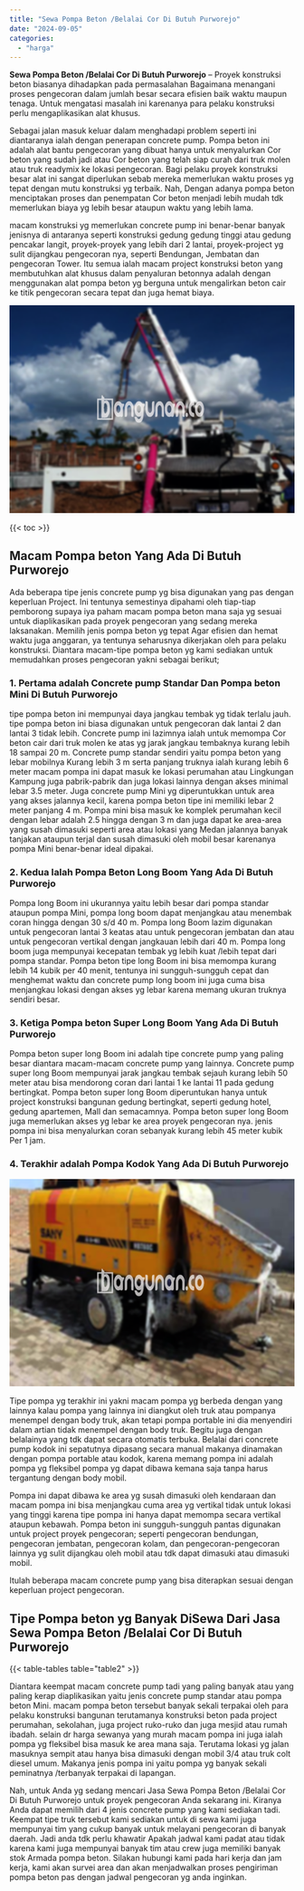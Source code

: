 ```yaml
---
title: "Sewa Pompa Beton /Belalai Cor Di Butuh Purworejo"
date: "2024-09-05"
categories: 
  - "harga"
---
```


**Sewa Pompa Beton /Belalai Cor Di Butuh Purworejo** – Proyek konstruksi beton biasanya dihadapkan pada permasalahan Bagaimana menangani proses pengecoran dalam jumlah besar secara efisien baik waktu maupun tenaga. Untuk mengatasi masalah ini karenanya para pelaku konstruksi perlu mengaplikasikan alat khusus.

Sebagai jalan masuk keluar dalam menghadapi problem seperti ini diantaranya ialah dengan penerapan concrete pump. Pompa beton ini adalah alat bantu pengecoran yang dibuat hanya untuk menyalurkan Cor beton yang sudah jadi atau Cor beton yang telah siap curah dari truk molen atau truk readymix ke lokasi pengecoran. Bagi pelaku proyek konstruksi besar alat ini sangat diperlukan sebab mereka memerlukan waktu proses yg tepat dengan mutu konstruksi yg terbaik. Nah, Dengan adanya pompa beton menciptakan proses dan penempatan Cor beton menjadi lebih mudah tdk memerlukan biaya yg lebih besar ataupun waktu yang lebih lama.

macam konstruksi yg memerlukan concrete pump ini benar-benar banyak jenisnya di antaranya seperti konstruksi gedung gedung tinggi atau gedung pencakar langit, proyek-proyek yang lebih dari 2 lantai, proyek-project yg sulit dijangkau pengecoran nya, seperti Bendungan, Jembatan dan pengecoran Tower. Itu semua ialah macam project konstruksi beton yang membutuhkan alat khusus dalam penyaluran betonnya adalah dengan menggunakan alat pompa beton yg berguna untuk mengalirkan beton cair ke titik pengecoran secara tepat dan juga hemat biaya.

![Sewa Pompa Beton /Belalai Cor Di Butuh Purworejo](/images/sewa-concrete-pump-04.png)

{{< toc >}}

## Macam Pompa beton Yang Ada Di Butuh Purworejo

Ada beberapa tipe jenis concrete pump yg bisa digunakan yang pas dengan keperluan Project. Ini tentunya semestinya dipahami oleh tiap-tiap pemborong supaya iya paham macam pompa beton mana saja yg sesuai untuk diaplikasikan pada proyek pengecoran yang sedang mereka laksanakan. Memilih jenis pompa beton yg tepat Agar efisien dan hemat waktu juga anggaran, ya tentunya seharusnya dikerjakan oleh para pelaku konstruksi. Diantara macam-tipe pompa beton yg kami sediakan untuk memudahkan proses pengecoran yakni sebagai berikut;

### 1\. Pertama adalah Concrete pump Standar Dan Pompa beton Mini Di Butuh Purworejo

tipe pompa beton ini mempunyai daya jangkau tembak yg tidak terlalu jauh. tipe pompa beton ini biasa digunakan untuk pengecoran dak lantai 2 dan lantai 3 tidak lebih. Concrete pump ini lazimnya ialah untuk memompa Cor beton cair dari truk molen ke atas yg jarak jangkau tembaknya kurang lebih 18 sampai 20 m. Concrete pump standar sendiri yaitu pompa beton yang lebar mobilnya Kurang lebih 3 m serta panjang truknya ialah kurang lebih 6 meter macam pompa ini dapat masuk ke lokasi perumahan atau Lingkungan Kampung juga pabrik-pabrik dan juga lokasi lainnya dengan akses minimal lebar 3.5 meter. Juga concrete pump Mini yg diperuntukkan untuk area yang akses jalannya kecil, karena pompa beton tipe ini memiliki lebar 2 meter panjang 4 m. Pompa mini bisa masuk ke komplek perumahan kecil dengan lebar adalah 2.5 hingga dengan 3 m dan juga dapat ke area-area yang susah dimasuki seperti area atau lokasi yang Medan jalannya banyak tanjakan ataupun terjal dan susah dimasuki oleh mobil besar karenanya pompa Mini benar-benar ideal dipakai.

### 2\. Kedua Ialah Pompa Beton Long Boom Yang Ada Di Butuh Purworejo

Pompa long Boom ini ukurannya yaitu lebih besar dari pompa standar ataupun pompa Mini, pompa long boom dapat menjangkau atau menembak coran hingga dengan 30 s/d 40 m. Pompa long Boom lazim digunakan untuk pengecoran lantai 3 keatas atau untuk pengecoran jembatan dan atau untuk pengecoran vertikal dengan jangkauan lebih dari 40 m. Pompa long boom juga mempunyai kecepatan tembak yg lebih kuat /lebih tepat dari pompa standar. Pompa beton tipe long Boom ini bisa memompa kurang lebih 14 kubik per 40 menit, tentunya ini sungguh-sungguh cepat dan menghemat waktu dan concrete pump long boom ini juga cuma bisa menjangkau lokasi dengan akses yg lebar karena memang ukuran truknya sendiri besar.

### 3\. Ketiga Pompa beton Super Long Boom Yang Ada Di Butuh Purworejo

Pompa beton super long Boom ini adalah tipe concrete pump yang paling besar diantara macam-macam concrete pump yang lainnya. Concrete pump super long Boom mempunyai jarak jangkau tembak sejauh kurang lebih 50 meter atau bisa mendorong coran dari lantai 1 ke lantai 11 pada gedung bertingkat. Pompa beton super long Boom diperuntukan hanya untuk project konstruksi bangunan gedung bertingkat, seperti gedung hotel, gedung apartemen, Mall dan semacamnya. Pompa beton super long Boom juga memerlukan akses yg lebar ke area proyek pengecoran nya. jenis pompa ini bisa menyalurkan coran sebanyak kurang lebih 45 meter kubik Per 1 jam.

### 4\. Terakhir adalah Pompa Kodok Yang Ada Di Butuh Purworejo

![Sewa Pompa Beton /Belalai Cor Di Butuh Purworejo](/images/sewa-concrete-pump-30.png)

Tipe pompa yg terakhir ini yakni macam pompa yg berbeda dengan yang lainnya kalau pompa yang lainnya ini diangkut oleh truk atau pompanya menempel dengan body truk, akan tetapi pompa portable ini dia menyendiri dalam artian tidak menempel dengan body truk. Begitu juga dengan belalainya yang tdk dapat secara otomatis terbuka. Belalai dari concrete pump kodok ini sepatutnya dipasang secara manual makanya dinamakan dengan pompa portable atau kodok, karena memang pompa ini adalah pompa yg fleksibel pompa yg dapat dibawa kemana saja tanpa harus tergantung dengan body mobil.

Pompa ini dapat dibawa ke area yg susah dimasuki oleh kendaraan dan macam pompa ini bisa menjangkau cuma area yg vertikal tidak untuk lokasi yang tinggi karena tipe pompa ini hanya dapat memompa secara vertikal ataupun kebawah. Pompa beton ini sungguh-sungguh pantas digunakan untuk project proyek pengecoran; seperti pengecoran bendungan, pengecoran jembatan, pengecoran kolam, dan pengecoran-pengecoran lainnya yg sulit dijangkau oleh mobil atau tdk dapat dimasuki atau dimasuki mobil.

Itulah beberapa macam concrete pump yang bisa diterapkan sesuai dengan keperluan project pengecoran.

## Tipe Pompa beton yg Banyak DiSewa Dari Jasa Sewa Pompa Beton /Belalai Cor Di Butuh Purworejo

{{< table-tables table="table2" >}}

Diantara keempat macam concrete pump tadi yang paling banyak atau yang paling kerap diaplikasikan yaitu jenis concrete pump standar atau pompa beton Mini. macam pompa beton tersebut banyak sekali terpakai oleh para pelaku konstruksi bangunan terutamanya konstruksi beton pada project perumahan, sekolahan, juga project ruko-ruko dan juga mesjid atau rumah ibadah. selain dr harga sewanya yang murah macam pompa ini juga ialah pompa yg fleksibel bisa masuk ke area mana saja. Terutama lokasi yg jalan masuknya sempit atau hanya bisa dimasuki dengan mobil 3/4 atau truk colt diesel umum. Makanya jenis pompa ini yaitu pompa yg banyak sekali peminatnya /terbanyak terpakai di lapangan.

Nah, untuk Anda yg sedang mencari Jasa Sewa Pompa Beton /Belalai Cor Di Butuh Purworejo untuk proyek pengecoran Anda sekarang ini. Kiranya Anda dapat memilih dari 4 jenis concrete pump yang kami sediakan tadi. Keempat tipe truk tersebut kami sediakan untuk di sewa kami juga mempunyai tim yang cukup banyak untuk melayani pengecoran di banyak daerah. Jadi anda tdk perlu khawatir Apakah jadwal kami padat atau tidak karena kami juga mempunyai banyak tim atau crew juga memiliki banyak stok Armada pompa beton. Silakan hubungi kami pada hari kerja dan jam kerja, kami akan survei area dan akan menjadwalkan proses pengiriman pompa beton pas dengan jadwal pengecoran yg anda inginkan.
